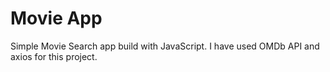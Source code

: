 # Movie App

Simple Movie Search app build with JavaScript. I have used OMDb API and axios for this project.

